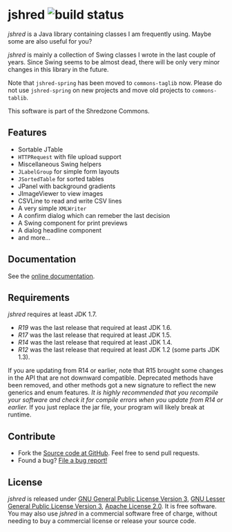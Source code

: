 # jshred ![build status](https://shredzone.org/badge/jshred.svg)

*jshred* is a Java library containing classes I am frequently using. Maybe some are also useful for you?

*jshred* is mainly a collection of Swing classes I wrote in the last couple of years. Since Swing seems to be almost dead, there will be only very minor changes in this library in the future.

Note that `jshred-spring` has been moved to `commons-taglib` now. Please do not use `jshred-spring` on new projects and move old projects to `commons-tablib`.

This software is part of the Shredzone Commons.

## Features

* Sortable JTable
* `HTTPRequest` with file upload support
* Miscellaneous Swing helpers
* `JLabelGroup` for simple form layouts
* `JSortedTable` for sorted tables
* JPanel with background gradients
* JImageViewer to view images
* CSVLine to read and write CSV lines
* A very simple `XMLWriter`
* A confirm dialog which can remeber the last decision
* A Swing component for print previews
* A dialog headline component
* and more...

## Documentation

See the [online documentation](https://shredzone.org/maven/jshred/).

## Requirements

_jshred_ requires at least JDK 1.7.

* *R19* was the last release that required at least JDK 1.6.
* *R17* was the last release that required at least JDK 1.5.
* *R14* was the last release that required at least JDK 1.4.
* *R12* was the last release that required at least JDK 1.2 (some parts JDK 1.3).

If you are updating from R14 or earlier, note that R15 brought some changes in the API that are not downward compatible. Deprecated methods have been removed, and other methods got a new signature to reflect the new generics and enum features. *It is highly recommended that you recompile your software and check it for compile errors when you update from R14 or earlier.* If you just replace the jar file, your program will likely break at runtime.

## Contribute

* Fork the [Source code at GitHub](https://github.com/shred/jshred). Feel free to send pull requests.
* Found a bug? [File a bug report!](https://github.com/shred/jshred/issues)

## License

_jshred_ is released under [GNU General Public License Version 3](http://www.gnu.org/licenses/gpl-3.0.html), [GNU Lesser General Public License Version 3](http://www.gnu.org/licenses/lgpl-3.0.html), [Apache License 2.0](http://www.apache.org/licenses/LICENSE-2.0.txt). It is free software. You may also use _jshred_ in a commercial software free of charge, without needing to buy a commercial license or release your source code.

